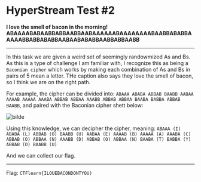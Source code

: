 # HyperStream Test #2

**I love the smell of bacon in the morning! ABAAAABABAABBABBAABBAABAAAAAABAAAAAAAABAABBABABBAAAAABBABBABABBAABAABABABBAABBABBAABB**

---

In this task we are given a weird set of seemingly randowmized As and Bs. As this is a type of challenge I am familiar with, I recognize this as being a `Baconian cipher` which works by making each combination of As and Bs in pairs of 5 mean a letter. THe caption also says they love the smell of bacon, so I think we are on the right path.

For example, the cipher can be divided into: `ABAAA ABABA ABBAB BAABB AABAA AAAAB AAAAA AAABA ABBAB ABBAA AAABB ABBAB ABBAA BAABA BABBA ABBAB BAABB`, and paired with the Baconian cipher shett below:

![bilde](https://user-images.githubusercontent.com/70077872/216835835-05261e58-1f5b-4e0e-b728-a8f439a1074d.png)


Using this knowledge, we can decipher the cipher, meaning: `ABAAA (I) ABABA (L) ABBAB (O) BAABB (U) AABAA (E) AAAAB (B) AAAAA (A) AAABA (C) ABBAB (O) ABBAA (N) AAABB (D) ABBAB (O) ABBAA (N) BAABA (T) BABBA (Y) ABBAB (O) BAABB (U)`

And we can collect our flag.

---

Flag: `CTFlearn{ILOUEBACONDONTYOU)`
